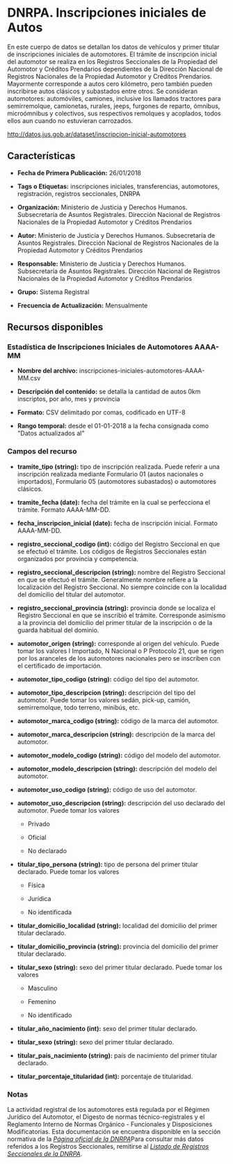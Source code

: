 DNRPA. Inscripciones iniciales de Autos
=======================================

En este cuerpo de datos se detallan los datos de vehículos y primer titular de inscripciones iniciales de automotores. El trámite de inscripción inicial del automotor se realiza en los Registros Seccionales de la Propiedad del Automotor y Créditos Prendarios dependientes de la Dirección Nacional de Registros Nacionales de la Propiedad Automotor y Créditos Prendarios. Mayormente corresponde a autos cero kilómetro, pero también pueden inscribirse autos clásicos y subastados entre otros. Se consideran automotores: automóviles, camiones, inclusive los llamados tractores para semirremolque, camionetas, rurales, jeeps, furgones de reparto, ómnibus, microómnibus y colectivos, sus respectivos remolques y acoplados, todos ellos aun cuando no estuvieran carrozados.

http://datos.jus.gob.ar/dataset/inscripcion-inicial-automotores

Características
---------------

-   **Fecha de Primera Publicación:** 26/01/2018

-   **Tags o Etiquetas:** inscripciones iniciales, transferencias, automotores, registración, registros seccionales, DNRPA

-   **Organización:** Ministerio de Justicia y Derechos Humanos. Subsecretaría de Asuntos Registrales. Dirección Nacional de Registros Nacionales de la Propiedad Automotor y Créditos Prendarios

-   **Autor:** Ministerio de Justicia y Derechos Humanos. Subsecretaría de Asuntos Registrales. Dirección Nacional de Registros Nacionales de la Propiedad Automotor y Créditos Prendarios

-   **Responsable:** Ministerio de Justicia y Derechos Humanos. Subsecretaría de Asuntos Registrales. Dirección Nacional de Registros Nacionales de la Propiedad Automotor y Créditos Prendarios

-   **Grupo:** Sistema Registral

-   **Frecuencia de Actualización:** Mensualmente

Recursos disponibles
--------------------

### Estadística de Inscripciones Iniciales de Automotores AAAA-MM

-   **Nombre del archivo:** inscripciones-iniciales-automotores-AAAA-MM.csv

-   **Descripción del contenido:** se detalla la cantidad de autos 0km inscriptos, por año, mes y provincia

-   **Formato:** CSV delimitado por comas, codificado en UTF-8

-   **Rango temporal:** desde el 01-01-2018 a la fecha consignada como "Datos actualizados al"

### Campos del recurso

-   **tramite\_tipo (string):** tipo de inscripción realizada. Puede referir a una inscripción realizada mediante Formulario 01 (autos nacionales o importados), Formulario 05 (automotores subastados) o automotores clásicos.

-   **tramite\_fecha (date):** fecha del trámite en la cual se perfecciona el trámite. Formato AAAA-MM-DD.

-   **fecha\_inscripcion\_inicial (date):** fecha de inscripción inicial. Formato AAAA-MM-DD.

-   **registro\_seccional\_codigo (int):** código del Registro Seccional en que se efectuó el trámite. Los códigos de Registros Seccionales están organizados por provincia y competencia.

-   **registro\_seccional\_descripcion (string):** nombre del Registro Seccional en que se efectuó el trámite. Generalmente nombre refiere a la localización del Registro Seccional. No siempre coincide con la localidad del domicilio del titular del automotor.

-   **registro\_seccional\_provincia (string):** provincia donde se localiza el Registro Seccional en que se inscribió el trámite. Corresponde asimismo a la provincia del domicilio del primer titular de la inscripción o de la guarda habitual del dominio.

-   **automotor\_origen (string):** corresponde al origen del vehículo. Puede tomar los valores I Importado, N Nacional o P Protocolo 21, que se rigen por los aranceles de los automotores nacionales pero se inscriben con el certificado de importación.

-   **automotor\_tipo\_codigo (string):** código del tipo del automotor.

-   **automotor\_tipo\_descripcion (string):** descripción del tipo del automotor. Puede tomar los valores sedán, pick-up, camión, semirremolque, todo terreno, minibús, etc.

-   **automotor\_marca\_codigo (string):** código de la marca del automotor.

-   **automotor\_marca\_descripcion (string):** descripción de la marca del automotor.

-   **automotor\_modelo\_codigo (string):** código del modelo del automotor.

-   **automotor\_modelo\_descripcion (string):** descripción del modelo del automotor.

-   **automotor\_uso\_codigo (string):** código de uso del automotor.

-   **automotor\_uso\_descripcion (string):** descripción del uso declarado del automotor. Puede tomar los valores

    -   Privado

    -   Oficial

    -   No declarado

-   **titular\_tipo\_persona (string):** tipo de persona del primer titular declarado. Puede tomar los valores

    -   Física

    -   Jurídica

    -   No identificada

-   **titular\_domicilio\_localidad (string):** localidad del domicilio del primer titular declarado.

-   **titular\_domicilio\_provincia (string):** provincia del domicilio del primer titular declarado.

-   **titular\_sexo (string):** sexo del primer titular declarado. Puede tomar los valores

    -   Masculino

    -   Femenino

    -   No identificado

-   **titular\_año\_nacimiento (int):** sexo del primer titular declarado.

-   **titular\_sexo (string):** sexo del primer titular declarado.

-   **titular\_pais\_nacimiento (string):** país de nacimiento del primer titular declarado.<span id="notas" class="anchor"><span id="estad%C3%ADstica-de-transferencias-de-au" class="anchor"></span></span>

-   **titular\_porcentaje\_titularidad (int):** porcentaje de titularidad.

### Notas

La actividad registral de los automotores está regulada por el Régimen Jurídico del Automotor, el Digesto de normas técnico-registrales y el Reglamento Interno de Normas Orgánico - Funcionales y Disposiciones Modificatorias. Esta documentación se encuentra disponible en la sección normativa de la [*Página oficial de la DNRPA*](http://www.dnrpa.gov.ar/portal_dnrpa/regimenj2.php)Para consultar más datos referidos a los Registros Seccionales, remitirse al [*Listado de Registros Seccionales de la DNRPA*](http://datos.jus.gob.ar/dataset/listado-de-registros-seccionales-de-la-dnrnpa).
